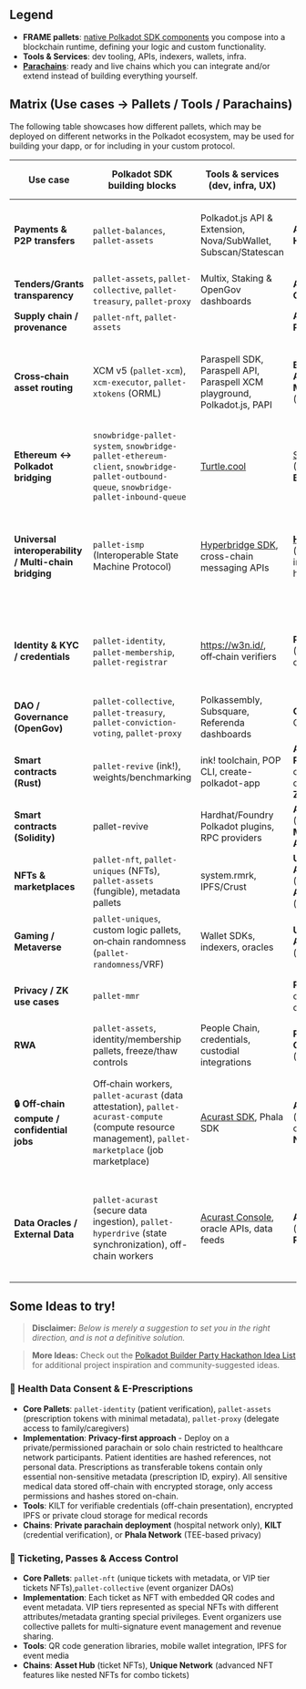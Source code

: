 ## Legend
- **FRAME pallets**: [native Polkadot SDK components](https://docs.polkadot.com/develop/parachains/customize-parachain/overview/#compose-a-runtime-with-pallets) you compose into a blockchain runtime, defining your logic and custom functionality.
- **Tools & Services**: dev tooling, APIs, indexers, wallets, infra.
- [**Parachains**](https://docs.polkadot.com/polkadot-protocol/parachain-basics/): ready and live chains which you can integrate and/or extend instead of building everything yourself.

## Matrix (Use cases → Pallets / Tools / Parachains)

The following table showcases how different pallets, which may be deployed on different networks in the Polkadot ecosystem, may be used for building your dapp, or for including in your custom protocol.

| Use case | Polkadot SDK building blocks | Tools & services (dev, infra, UX) | Parachains / products (examples) | Notes |
|---|---|---|---|---|
| **Payments & P2P transfers** | `pallet-balances`, `pallet-assets` | Polkadot.js API & Extension, Nova/SubWallet, Subscan/Statescan | **Asset Hub**, **Hydration** (DEX) | Prefer multi‑asset via `pallet-assets` for fungibles; use Asset Hub for canonical issuance + XCM distribution. |
| **Tenders/Grants transparency** | `pallet-assets`, `pallet-collective`, `pallet-treasury`, `pallet-proxy` | Multix, Staking & OpenGov dashboards | **Asset Hub**, **Collectives chain** |  |
| **Supply chain / provenance** | `pallet-nft`, `pallet-assets` |  | **Asset Hub**, **People Chain** |  |
| **Cross‑chain asset routing** | XCM v5 (`pallet-xcm`), `xcm-executor`, `pallet-xtokens` (ORML) | Paraspell SDK, Paraspell API, Paraspell XCM playground, Polkadot.js, PAPI | **Bridge Hub**, **Asset Hub**, **Moonbeam** (XC‑20)| Use buy‑execution/fee payment assets carefully; prefer assets registered on Asset Hub for widespread acceptance. |
| **Ethereum ↔ Polkadot bridging** | `snowbridge-pallet-system`, `snowbridge-pallet-ethereum-client`, `snowbridge-pallet-outbound-queue`, `snowbridge-pallet-inbound-queue` |  [Turtle.cool](https://turtle.cool/) | [Snowbridge](https://docs.snowbridge.network/) (ETH↔Polkadot), **Bridge Hub** |  |
| **Universal interoperability / Multi-chain bridging** | `pallet-ismp` (Interoperable State Machine Protocol) | [Hyperbridge SDK](https://docs.hyperbridge.network/developers/integration), cross-chain messaging APIs | [**Hyperbridge**](https://docs.hyperbridge.network/) (universal interoperability hub), **Bridge Hub** | Hyperbridge enables trustless communication between any blockchain networks, not limited to Ethereum-Polkadot |
| **Identity & KYC / credentials** | `pallet-identity`, `pallet-membership`, `pallet-registrar` | https://w3n.id/, off‑chain verifiers | **People chain** (DIDs & verifiable credentials), **KILT** | Keep PII off‑chain; store hashes/attestations on‑chain, present credentials off‑chain when possible. |
| **DAO / Governance (OpenGov)** | `pallet-collective`, `pallet-treasury`, `pallet-conviction-voting`, `pallet-proxy` | Polkassembly, Subsquare, Referenda dashboards | **Collectives**, OpenGov |  |
| **Smart contracts (Rust)** | `pallet-revive` (ink!), weights/benchmarking | ink! toolchain, POP CLI, create-polkadot-app | **Astar** (Wasm), **Phala** (off‑chain compute for contracts), **Aleph Zero** |  |
| **Smart contracts (Solidity)** | pallet-revive | Hardhat/Foundry Polkadot plugins, RPC providers | **AssetHub** (Kusama, Paseo), **Moonbeam**, **Astar** (EVM) |  |
| **NFTs & marketplaces** | `pallet-nft`, `pallet-uniques` (NFTs), `pallet-assets` (fungible), metadata pallets | system.rmrk, IPFS/Crust | **Unique Network**, **Asset Hub** (NFTs), **Astar**/**Moonbeam** (EVM NFTs) | Use `pallet-nft` for native NFTs; RMRK adds composability on compatible chains. |
| **Gaming / Metaverse** | `pallet-uniques`, custom logic pallets, on‑chain randomness (`pallet-randomness`/VRF) | Wallet SDKs, indexers, oracles | **Unique Network**, **Astar**, **Crust** (storage) | Keep heavy assets off‑chain; commit proofs/hashes on‑chain. |
| **Privacy / ZK use cases** | `pallet-mmr` |  | **Phala** (TEE off‑chain compute) | Combine on‑chain verifiers with off‑chain proving for UX. |
| **RWA** | `pallet-assets`, identity/membership pallets, freeze/thaw controls | People Chain, credentials, custodial integrations | **Peaq Network**, **Centrifuge** (RWA) |  |
| **🔒 Off‑chain compute / confidential jobs** | Off‑chain workers, `pallet-acurast` (data attestation), `pallet-acurast-compute` (compute resource management), `pallet-marketplace` (job marketplace) | [Acurast SDK](https://docs.acurast.com/), Phala SDK | **Acurast Network** (decentralized cloud), **Phala Network** | Acurast provides verifiable off-chain compute with TEE attestations; route compute jobs to decentralized processors with staking mechanisms. |
| **Data Oracles / External Data** | `pallet-acurast` (secure data ingestion), `pallet-hyperdrive` (state synchronization), off-chain workers | [Acurast Console](https://docs.acurast.com/), oracle APIs, data feeds | **Acurast Network** (data oracles), **Phala Network** | Use Acurast for tamper-proof external data feeds with processor attestations; hyperdrive pallet enables secure cross-chain data synchronization. |


## Some Ideas to try!

> **Disclaimer:** *Below is merely a suggestion to set you in the right direction, and is not a definitive solution.*

> **More Ideas:** Check out the [Polkadot Builder Party Hackathon Idea List](https://forum.polkadot.network/t/polkadot-builder-party-hackathon-idea-list/14653) for additional project inspiration and community-suggested ideas.

### 🏥 Health Data Consent & E-Prescriptions

- **Core Pallets**: `pallet-identity` (patient verification), `pallet-assets` (prescription tokens with minimal metadata), `pallet-proxy` (delegate access to family/caregivers)
- **Implementation**: **Privacy-first approach** - Deploy on a private/permissioned parachain or solo chain restricted to healthcare network participants. Patient identities are hashed references, not personal data. Prescriptions as transferable tokens contain only essential non-sensitive metadata (prescription ID, expiry). All sensitive medical data stored off-chain with encrypted storage, only access permissions and hashes stored on-chain.
- **Tools**: KILT for verifiable credentials (off-chain presentation), encrypted IPFS or private cloud storage for medical records
- **Chains**: **Private parachain deployment** (hospital network only), **KILT** (credential verification), or **Phala Network** (TEE-based privacy)

### 🎫 Ticketing, Passes & Access Control

- **Core Pallets**: `pallet-nft` (unique tickets with metadata, or VIP tier tickets NFTs),`pallet-collective` (event organizer DAOs)
- **Implementation**: Each ticket as NFT with embedded QR codes and event metadata. VIP tiers represented as special NFTs with different attributes/metadata granting special privileges. Event organizers use collective pallets for multi-signature event management and revenue sharing.
- **Tools**: QR code generation libraries, mobile wallet integration, IPFS for event media
- **Chains**: **Asset Hub** (ticket NFTs), **Unique Network** (advanced NFT features like nested NFTs for combo tickets)